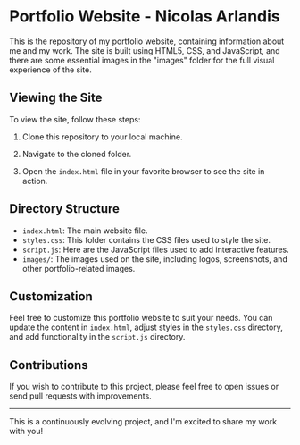 # Portfolio Website - Nicolas Arlandis

This is the repository of my portfolio website, containing information about me and my work. The site is built using HTML5, CSS, and JavaScript, and there are some essential images in the "images" folder for the full visual experience of the site.

## Viewing the Site

To view the site, follow these steps:

1. Clone this repository to your local machine.

2. Navigate to the cloned folder.

3. Open the `index.html` file in your favorite browser to see the site in action.

## Directory Structure

- `index.html`: The main website file.
- `styles.css`: This folder contains the CSS files used to style the site.
- `script.js`: Here are the JavaScript files used to add interactive features.
- `images/`: The images used on the site, including logos, screenshots, and other portfolio-related images.

## Customization

Feel free to customize this portfolio website to suit your needs. You can update the content in `index.html`, adjust styles in the `styles.css` directory, and add functionality in the `script.js` directory.

## Contributions

If you wish to contribute to this project, please feel free to open issues or send pull requests with improvements.

---
This is a continuously evolving project, and I'm excited to share my work with you!
